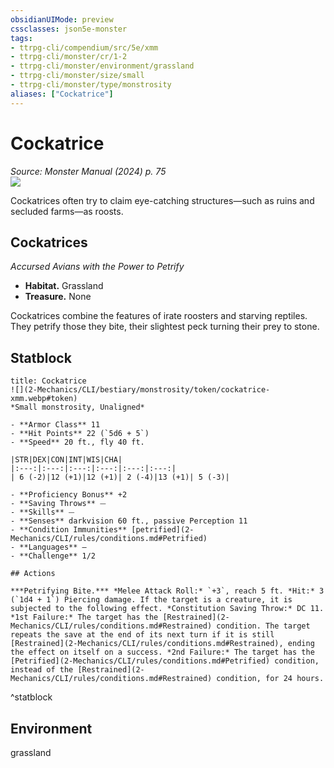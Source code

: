 ```yaml
---
obsidianUIMode: preview
cssclasses: json5e-monster
tags:
- ttrpg-cli/compendium/src/5e/xmm
- ttrpg-cli/monster/cr/1-2
- ttrpg-cli/monster/environment/grassland
- ttrpg-cli/monster/size/small
- ttrpg-cli/monster/type/monstrosity
aliases: ["Cockatrice"]
---
```

# Cockatrice
*Source: Monster Manual (2024) p. 75*  
![](2-Mechanics/CLI/bestiary/monstrosity/img/cockatrices.webp#right)

Cockatrices often try to claim eye-catching structures—such as ruins and secluded farms—as roosts.

## Cockatrices

*Accursed Avians with the Power to Petrify*

- **Habitat.** Grassland  
- **Treasure.** None  

Cockatrices combine the features of irate roosters and starving reptiles. They petrify those they bite, their slightest peck turning their prey to stone.

## Statblock

```ad-statblock
title: Cockatrice
![](2-Mechanics/CLI/bestiary/monstrosity/token/cockatrice-xmm.webp#token)
*Small monstrosity, Unaligned*

- **Armor Class** 11 
- **Hit Points** 22 (`5d6 + 5`) 
- **Speed** 20 ft., fly 40 ft.

|STR|DEX|CON|INT|WIS|CHA|
|:---:|:---:|:---:|:---:|:---:|:---:|
| 6 (-2)|12 (+1)|12 (+1)| 2 (-4)|13 (+1)| 5 (-3)|

- **Proficiency Bonus** +2
- **Saving Throws** ⏤
- **Skills** ⏤
- **Senses** darkvision 60 ft., passive Perception 11
- **Condition Immunities** [petrified](2-Mechanics/CLI/rules/conditions.md#Petrified)
- **Languages** —
- **Challenge** 1/2

## Actions

***Petrifying Bite.*** *Melee Attack Roll:* `+3`, reach 5 ft. *Hit:* 3 (`1d4 + 1`) Piercing damage. If the target is a creature, it is subjected to the following effect. *Constitution Saving Throw:* DC 11. *1st Failure:* The target has the [Restrained](2-Mechanics/CLI/rules/conditions.md#Restrained) condition. The target repeats the save at the end of its next turn if it is still [Restrained](2-Mechanics/CLI/rules/conditions.md#Restrained), ending the effect on itself on a success. *2nd Failure:* The target has the [Petrified](2-Mechanics/CLI/rules/conditions.md#Petrified) condition, instead of the [Restrained](2-Mechanics/CLI/rules/conditions.md#Restrained) condition, for 24 hours.
```
^statblock

## Environment

grassland